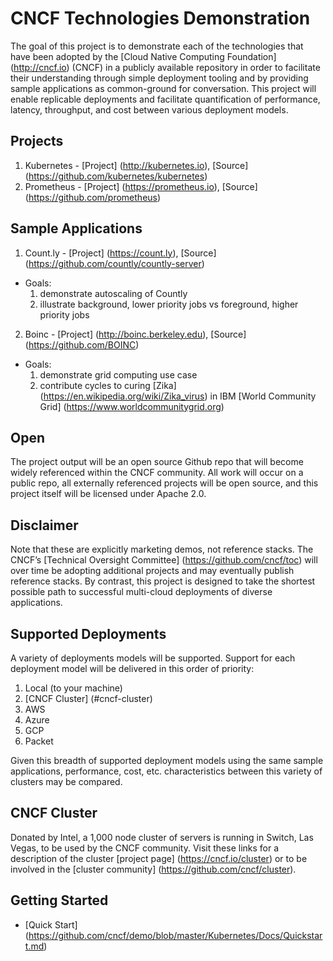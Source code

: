 # CNCF Technologies Demonstration
The goal of this project is to demonstrate each of the technologies that have been adopted by the [Cloud Native Computing Foundation] (http://cncf.io) (CNCF) in a publicly available repository in order to facilitate their understanding through simple deployment tooling and by providing sample applications as common-ground for conversation. This project will enable replicable deployments and facilitate quantification of performance, latency, throughput, and cost between various deployment models.

## Projects
1. Kubernetes - [Project] (http://kubernetes.io), [Source] (https://github.com/kubernetes/kubernetes)
2. Prometheus - [Project] (https://prometheus.io), [Source] (https://github.com/prometheus)

## Sample Applications
1. Count.ly - [Project] (https://count.ly), [Source] (https://github.com/countly/countly-server) 
  * Goals:
    1. demonstrate autoscaling of Countly
    2. illustrate background, lower priority jobs vs foreground, higher priority jobs

2. Boinc - [Project] (http://boinc.berkeley.edu), [Source] (https://github.com/BOINC)
  * Goals:
    1. demonstrate grid computing use case
    2. contribute cycles to curing [Zika] (https://en.wikipedia.org/wiki/Zika_virus) in IBM [World Community Grid] (https://www.worldcommunitygrid.org)

## Open
The project output will be an open source Github repo that will become widely referenced within the CNCF community. All work will occur on a public repo, all externally referenced projects will be open source, and this project itself will be licensed under Apache 2.0. 

## Disclaimer
Note that these are explicitly marketing demos, not reference stacks. The CNCF’s [Technical Oversight Committee] (https://github.com/cncf/toc) will over time be adopting additional projects and may eventually publish reference stacks. By contrast, this project is designed to take the shortest possible path to successful multi-cloud deployments of diverse applications.

## Supported Deployments
A variety of deployments models will be supported. Support for each deployment model will be delivered in this order of priority:

1. Local (to your machine)
2. [CNCF Cluster] (#cncf-cluster)
3. AWS
4. Azure
5. GCP
6. Packet

Given this breadth of supported deployment models using the same sample applications, performance, cost, etc. characteristics between this variety of clusters may be compared.

## CNCF Cluster <a id="cncf-cluster"></a>
Donated by Intel, a 1,000 node cluster of servers is running in Switch, Las Vegas, to be used by the CNCF community. Visit these links for a description of the cluster [project page] (https://cncf.io/cluster) or to be involved in the [cluster community] (https://github.com/cncf/cluster). 

## Getting Started
* [Quick Start] (https://github.com/cncf/demo/blob/master/Kubernetes/Docs/Quickstart.md)
